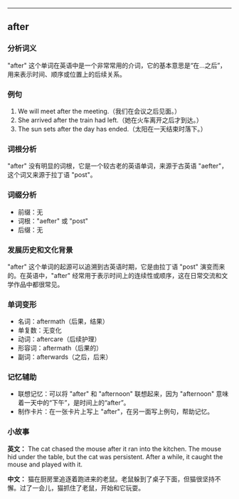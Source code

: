
---------------
## after
### 分析词义
"after" 这个单词在英语中是一个非常常用的介词，它的基本意思是“在...之后”，用来表示时间、顺序或位置上的后续关系。

### 例句
1. We will meet after the meeting.（我们在会议之后见面。）
2. She arrived after the train had left.（她在火车离开之后才到达。）
3. The sun sets after the day has ended.（太阳在一天结束时落下。）

### 词根分析
"after" 没有明显的词根，它是一个较古老的英语单词，来源于古英语 "aefter"，这个词又来源于拉丁语 "post"。

### 词缀分析
- 前缀：无
- 词根："aefter" 或 "post"
- 后缀：无

### 发展历史和文化背景
"after" 这个单词的起源可以追溯到古英语时期，它是由拉丁语 "post" 演变而来的。在英语中，"after" 经常用于表示时间上的连续性或顺序，这在日常交流和文学作品中都很常见。

### 单词变形
- 名词：aftermath（后果，结果）
- 单复数：无变化
- 动词：aftercare（后续护理）
- 形容词：aftermath（后果的）
- 副词：afterwards（之后，后来）

### 记忆辅助
- 联想记忆：可以将 "after" 和 "afternoon" 联想起来，因为 "afternoon" 意味着一天中的“下午”，是时间上的“after”。
- 制作卡片：在一张卡片上写上 "after"，在另一面写上例句，帮助记忆。

### 小故事
**英文：**
The cat chased the mouse after it ran into the kitchen. The mouse hid under the table, but the cat was persistent. After a while, it caught the mouse and played with it.

**中文：**
猫在厨房里追逐着跑进来的老鼠。老鼠躲到了桌子下面，但猫很坚持不懈。过了一会儿，猫抓住了老鼠，开始和它玩耍。

